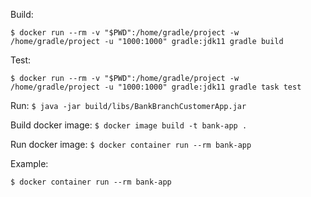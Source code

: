 Build:

`$ docker run --rm -v "$PWD":/home/gradle/project -w /home/gradle/project -u "1000:1000" gradle:jdk11 gradle build`

Test:

`$ docker run --rm -v "$PWD":/home/gradle/project -w /home/gradle/project -u "1000:1000" gradle:jdk11 gradle task test`

Run:
`$ java -jar build/libs/BankBranchCustomerApp.jar`


Build docker image:
`$ docker image build -t bank-app .`

Run docker image:
`$ docker container run --rm bank-app`

Example:

`$ docker container run --rm bank-app`

